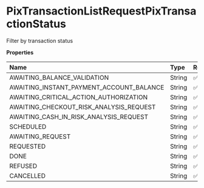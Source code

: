 # PixTransactionListRequestPixTransactionStatus

Filter by transaction status

**Properties**

| Name                                     | Type   | Required | Description                                |
| :--------------------------------------- | :----- | :------- | :----------------------------------------- |
| AWAITING_BALANCE_VALIDATION              | String | ✅       | "AWAITING_BALANCE_VALIDATION"              |
| AWAITING_INSTANT_PAYMENT_ACCOUNT_BALANCE | String | ✅       | "AWAITING_INSTANT_PAYMENT_ACCOUNT_BALANCE" |
| AWAITING_CRITICAL_ACTION_AUTHORIZATION   | String | ✅       | "AWAITING_CRITICAL_ACTION_AUTHORIZATION"   |
| AWAITING_CHECKOUT_RISK_ANALYSIS_REQUEST  | String | ✅       | "AWAITING_CHECKOUT_RISK_ANALYSIS_REQUEST"  |
| AWAITING_CASH_IN_RISK_ANALYSIS_REQUEST   | String | ✅       | "AWAITING_CASH_IN_RISK_ANALYSIS_REQUEST"   |
| SCHEDULED                                | String | ✅       | "SCHEDULED"                                |
| AWAITING_REQUEST                         | String | ✅       | "AWAITING_REQUEST"                         |
| REQUESTED                                | String | ✅       | "REQUESTED"                                |
| DONE                                     | String | ✅       | "DONE"                                     |
| REFUSED                                  | String | ✅       | "REFUSED"                                  |
| CANCELLED                                | String | ✅       | "CANCELLED"                                |

<!-- This file was generated by liblab | https://liblab.com/ -->
